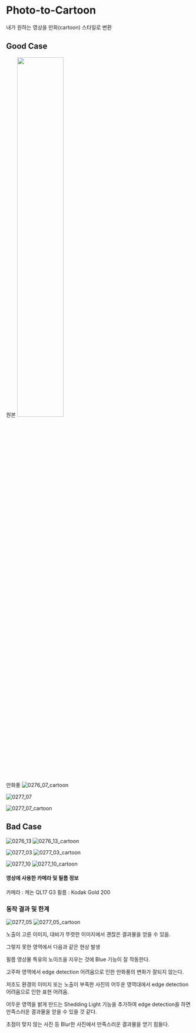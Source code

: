 # Photo-to-Cartoon
내가 원하는 영상을 만화(cartoon) 스타일로 변환


## Good Case
원본
<img src = "https://github.com/st-min/Photo-to-Cartoon/assets/70586865/7d98dbeb-bd13-4fba-a086-61cc8f85b5f7" width="50%" height="50%"/>


만화풍
![0276_07_cartoon](https://github.com/st-min/Photo-to-Cartoon/assets/70586865/0150fbc1-4b76-4d1a-97cd-3fcac171e6cf)


![0277_07](https://github.com/st-min/Photo-to-Cartoon/assets/70586865/09b471ae-45a6-437f-af0e-d8502bb1cefc)


![0277_07_cartoon](https://github.com/st-min/Photo-to-Cartoon/assets/70586865/1ac51fb3-beb7-468d-b586-f33e9008d62a)


## Bad Case
![0276_13](https://github.com/st-min/Photo-to-Cartoon/assets/70586865/b23d725d-fb14-452e-867f-6594cc468440)
![0276_13_cartoon](https://github.com/st-min/Photo-to-Cartoon/assets/70586865/9e997857-84c4-430d-9a0f-d3f6a73d98cf)


![0277_03](https://github.com/st-min/Photo-to-Cartoon/assets/70586865/1f367092-da57-4c72-8c5b-85790a7b0c95)
![0277_03_cartoon](https://github.com/st-min/Photo-to-Cartoon/assets/70586865/51504455-a229-41fb-9f18-50224aec4e11)


![0277_10](https://github.com/st-min/Photo-to-Cartoon/assets/70586865/02874e6c-5fb8-418f-a8eb-6bfe622489c3)
![0277_10_cartoon](https://github.com/st-min/Photo-to-Cartoon/assets/70586865/652f9037-dab3-406d-ba10-6cbe395b7795)



#### 영상에 사용한 카메라 및 필름 정보
카메라 : 캐논 QL17 G3
필름 : Kodak Gold 200


### 동작 결과 및 한계
![0277_05](https://github.com/st-min/Photo-to-Cartoon/assets/70586865/b51e96c0-6173-44d1-a0e6-a5dbd5aebd0d)
![0277_05_cartoon](https://github.com/st-min/Photo-to-Cartoon/assets/70586865/4d7eb5bd-23b9-4110-aef7-7a94c33438ee)

노출이 고른 이미지, 대비가 뚜렷한 이미지에서 괜찮은 결과물을 얻을 수 있음.

그렇지 못한 영역에서 다음과 같은 현상 발생

필름 영상물 특유의 노이즈을 지우는 것에 Blue 기능이 잘 작동한다.


고주파 영역에서 edge detection 어려움으로 인한 만화풍의 변화가 잘되지 않는다.


저조도 환경의 이미지 또는 노출이 부족한 사진의 어두운 영역대에서 edge detection 어려움으로 인한 표현 어려움.


어두운 영역을 밝게 만드는 Shedding Light 기능을 추가하여 edge detection을 하면 만족스러운 결과물을 얻을 수 있을 것 같다.


초점이 맞지 않는 사진 등 Blur한 사진에서 만족스러운 결과물을 얻기 힘들다.
